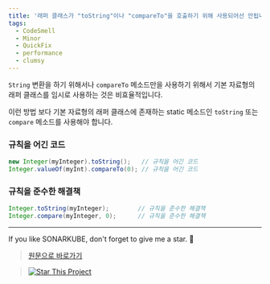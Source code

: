 ```yaml
---
title: '래퍼 클래스가 "toString"이나 "compareTo"을 호출하기 위해 사용되어선 안됩니다.'
tags:
  - CodeSmell
  - Minor
  - QuickFix
  - performance
  - clumsy
---
```


`String` 변환을 하기 위해서나 `compareTo` 메소드만을 사용하기 위해서 기본 자료형의 래퍼 클래스를 임시로 사용하는 것은 비효율적입니다.

이런 방법 보다 기본 자료형의 래퍼 클래스에 존재하는 static 메소드인 `toString` 또는 `compare` 메소드를 사용해야 합니다.

### 규칙을 어긴 코드

```java
new Integer(myInteger).toString();   // 규칙을 어긴 코드
Integer.valueOf(myInt).compareTo(0); // 규칙을 어긴 코드
```

### 규칙을 준수한 해결책

```java
Integer.toString(myInteger);        // 규칙을 준수한 해결책
Integer.compare(myInteger, 0);      // 규칙을 준수한 해결책
```

---

If you like SONARKUBE, don't forget to give me a star. :star2:

> [원문으로 바로가기](https://rules.sonarsource.com/java/RSPEC-1158)

> [![Star This Project](https://img.shields.io/github/stars/kantabile/sonarkube.svg?label=Stars&style=social)](https://github.com/kantabile/sonarkube)
